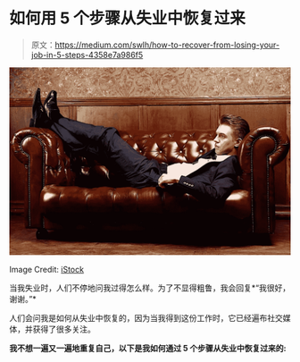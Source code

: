 # 如何用 5 个步骤从失业中恢复过来

> 原文：<https://medium.com/swlh/how-to-recover-from-losing-your-job-in-5-steps-4358e7a986f5>

![](img/c01b1ebce781209d0aa092bea77f6ae3.png)

Image Credit: [iStock](https://www.istockphoto.com/br/foto/homem-em-um-terno-deitado-no-sof%C3%A1-gm480779145-36666386)

当我失业时，人们不停地问我过得怎么样。为了不显得粗鲁，我会回复*“我很好，谢谢。”*

人们会问我是如何从失业中恢复的，因为当我得到这份工作时，它已经遍布社交媒体，并获得了很多关注。

**我不想一遍又一遍地重复自己，以下是我如何通过 5 个步骤从失业中恢复过来的:**